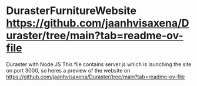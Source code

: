 # DurasterFurnitureWebsite https://github.com/jaanhvisaxena/Duraster/tree/main?tab=readme-ov-file
 Duraster with Node JS
This file contains server.js which is launching the site on port 3000, so heres a preview of the website on https://github.com/jaanhvisaxena/Duraster/tree/main?tab=readme-ov-file

